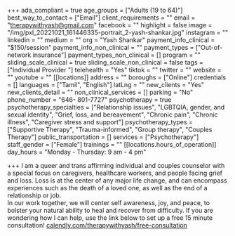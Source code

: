 +++
ada_compliant = true
age_groups = ["Adults (19 to 64)"]
best_way_to_contact = ["Email"]
client_requirements = ""
email = "therapywithyash@gmail.com"
facebook = ""
highlight = false
image = "/img/pxl_20221021_161446335-portrait_2-yash-shankar.jpg"
instagram = ""
linkedin = ""
medium = ""
org = "Yash Shankar"
payment_info_clinical = "$150/session"
payment_info_non_clinical = ""
payment_types = ["Out-of-network insurance"]
payment_types_non_clinical = []
program = ""
sliding_scale_clinical = true
sliding_scale_non_clinical = false
tags = ["Individual Provider "]
telehealth = "Yes"
tiktok = ""
twitter = ""
website = ""
youtube = ""
[[locations]]
address = ""
boroughs = ["Online"]
credentials = []
languages = ["Tamil", "English"]
latLng = ""
new_clients = "Yes"
new_clients_detail = ""
non_clinical_services = []
parking = "No"
phone_number = "646- 801-7727‬"
psychotherapy = true
psychotherapy_specialties = ["Relationship issues", "LGBTQIA, gender, and sexual identity", "Grief, loss, and bereavement", "Chronic pain", "Chronic illness", "Caregiver stress and support"]
psychotherapy_types = ["Supportive Therapy", "Trauma-informed", "Group therapy", "Couples Therapy"]
public_transportation = []
services = ["Psychotherapy"]
staff_gender = ["Female"]
trainings = ""
[[locations.hours_of_operation]]
day_hours = "Monday - Thursday: 9 am - 4 pm"

+++
I am a queer and trans affirming individual and couples counselor with a special focus on caregivers, healthcare workers, and people facing grief and loss. Loss is at the center of any major life change, and can encompass experiences such as the death of a loved one, as well as the end of a relationship or job.  
In our work together, we will center self awareness, joy, and peace, to bolster your natural ability to heal and recover from difficulty. If you are wondering how I can help, use the link below to set up a free 15 minute consultation! [calendly.com/therapywithyash/free-consultation](http://calendly.com/therapywithyash/free-consultation)